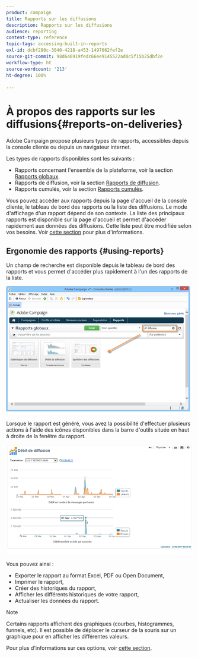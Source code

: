 ```yaml
---
product: campaign
title: Rapports sur les diffusions
description: Rapports sur les diffusions
audience: reporting
content-type: reference
topic-tags: accessing-built-in-reports
exl-id: dcbf280c-3040-4218-a453-1497662fef2e
source-git-commit: 98d646919fedc66ee9145522ad0c5f15b25dbf2e
workflow-type: ht
source-wordcount: '213'
ht-degree: 100%

---
```


# À propos des rapports sur les diffusions{#reports-on-deliveries}

Adobe Campaign propose plusieurs types de rapports, accessibles depuis la console cliente ou depuis un navigateur internet.

Les types de rapports disponibles sont les suivants :

* Rapports concernant l&#39;ensemble de la plateforme, voir la section [Rapports globaux](../../reporting/using/global-reports.md).
* Rapports de diffusion, voir la section [Rapports de diffusion](../../reporting/using/delivery-reports.md).
* Rapports cumulés, voir la section [Rapports cumulés](../../reporting/using/cumulative-reports.md).

Vous pouvez accéder aux rapports depuis la page d&#39;accueil de la console cliente, le tableau de bord des rapports ou la liste des diffusions. Le mode d&#39;affichage d&#39;un rapport dépend de son contexte. La liste des principaux rapports est disponible sur la page d&#39;accueil et permet d&#39;accéder rapidement aux données des diffusions. Cette liste peut être modifiée selon vos besoins. Voir [cette section](../../reporting/using/about-reports-creation-in-campaign.md) pour plus d&#39;informations.

## Ergonomie des rapports {#using-reports}

Un champ de recherche est disponible depuis le tableau de bord des rapports et vous permet d&#39;accéder plus rapidement à l&#39;un des rapports de la liste.

![](assets/s_ncs_user_report_searchfield.png)

Lorsque le rapport est généré, vous avez la possibilité d&#39;effectuer plusieurs actions à l&#39;aide des icônes disponibles dans la barre d&#39;outils située en haut à droite de la fenêtre du rapport.

![](assets/s_ncs_user_report_toolbar.png)

Vous pouvez ainsi :

* Exporter le rapport au format Excel, PDF ou Open Document,
* Imprimer le rapport,
* Créer des historiques du rapport,
* Afficher les différents historiques de votre rapport,
* Actualiser les données du rapport.

>[!NOTE]
>
>Certains rapports affichent des graphiques (courbes, histogrammes, funnels, etc). Il est possible de déplacer le curseur de la souris sur un graphique pour en afficher les différentes valeurs.

Pour plus d&#39;informations sur ces options, voir [cette section](../../reporting/using/about-adobe-campaign-reporting-tools.md).
